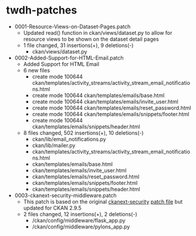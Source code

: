# twdh-patches

* 0001-Resource-Views-on-Dataset-Pages.patch  
  * Updated read() function in ckan/views/dataset.py to allow for resource views to be shown on the dataset detail pages
  * 1 file changed, 31 insertions(+), 9 deletions(-)
    * ckan/views/dataset.py 
* 0002-Added-Support-for-HTML-Email.patch
  * Added Support for HTML Email
  * 6 new files
    * create mode 100644 ckan/templates/activity_streams/activity_stream_email_notifications.html
    * create mode 100644 ckan/templates/emails/base.html
    * create mode 100644 ckan/templates/emails/invite_user.html
    * create mode 100644 ckan/templates/emails/reset_password.html
    * create mode 100644 ckan/templates/emails/snippets/footer.html
    * create mode 100644 ckan/templates/emails/snippets/header.html
  * 8 files changed, 502 insertions(+), 10 deletions(-)
    * ckan/lib/email_notifications.py
    * ckan/lib/mailer.py
    * ckan/templates/activity_streams/activity_stream_email_notifications.html
    * ckan/templates/emails/base.html
    * ckan/templates/emails/invite_user.html
    * ckan/templates/emails/reset_password.html
    * ckan/templates/emails/snippets/footer.html
    * ckan/templates/emails/snippets/header.html
* 0003-ckanext-security-middleware.patch
  * This patch is based on the original [ckanext-security](https://github.com/data-govt-nz/ckanext-security) [patch file](https://github.com/data-govt-nz/ckanext-security/blob/master/ckanext-security.patch) but updated for CKAN 2.9.5
  * 2 files changed, 12 insertions(+), 2 deletions(-)
    * /ckan/config/middleware/flask_app.py
    * /ckan/config/middleware/pylons_app.py
